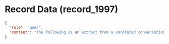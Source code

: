 # Record Data (record_1997)

```json
{
  "role": "user",
  "content": "The following is an extract from a unrelated conversation that i am attaching into this conversation. The following conversation about defletion was not had in this conversation. "
}
```
